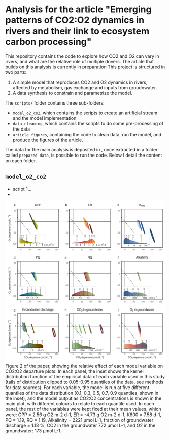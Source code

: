 # Analysis for the article "Emerging patterns of CO2:O2 dynamics in rivers and their link to ecosystem carbon processing"


This repository contains the code to explore how CO2 and O2 can vary in rivers, and what are the relative role of multiple drivers. The article that builds on this analysis is currently in preparation
This project is structured in two parts:
1. A simple model that reproduces CO2 and O2 dynamics in rivers, affected by metabolism, gas exchange and inputs from groudnwater.
2. A data synthesis to constrain and parametrize the model.

The  `scripts/` folder contains three sub-folders:
- `model_o2_co2`, which contains the scripts to create an artificial stream and the model implementation
- `data_cleaning`, which contains the scripts to do some pre-processing of the data
- `article_figures`, containing the code to clean data, run the model, and produce the figures of the article.

The data for the main analysis is deposited in <link-to-repo>, once extracted in a folder called `prepared data`, is possible to run the code.
Below I detail the content on each folder.


## `model_o2_co2`
- script 1...
- 


![Figure 2 of the paper](https://github.com/rocher-ros/O2_CO2_rivers/blob/main/plots/main/fig2_main_drivers.png)
Figure 2 of the paper, showing the relative effect of each model variable on CO2:O2 departure plots. In each panel, the inset shows the kernel distribution function of the empirical data of each variable used in this study (tails of distribution clipped to 0.05-0.95 quantiles of the data, see methods for data sources). For each variable, the model is run at five different quantiles of the data distribution (0.1, 0.3, 0.5, 0.7, 0.9 quantiles, shown in the inset), and the model output as CO2:O2 concentrations is shown in the main plot, with different colours to relate to each quantile used. In each panel, the rest of the variables were kept fixed at their mean values, which were: GPP = 2.56 g O2 m-2 d-1, ER = -4.73 g O2 m-2 d-1, K600 = 7.58 d-1, PQ = 1.19, RQ = 1.19, Alkalinity = 2221 µmol L-1, fraction of groundwater discharge = 1.18 %, CO2 in the groundwater 772 µmol L-1, and O2 in the groundwater:  173 µmol L-1.

